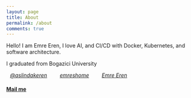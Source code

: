 ```yaml
---
layout: page
title: About
permalink: /about
comments: true
---
```


<div class="row justify-content-between">

<p>
Hello! I am Emre Eren, I love AI, and CI/CD with Docker, Kubernetes, and software architecture.


I graduated from Bogazici University
</p>
<p>

<i class="fab fa-twitter" style="margin-right: 20px;"><a target="_blank" href="https://twitter.com/aslindakeren" class="article-post" style="margin-left: 10px;">@aslindakeren</a></i>
<i class="fab fa-github" style="margin-right: 20px;"><a target="_blank" href="https://github.com/emreshome" class="article-post" style="margin-left: 10px;">emreshome</a></i>
<i class="fab fa-linkedin" style="margin-right: 20px;"><a target="_blank" href="https://www.linkedin.com/in/emre-eren-1b0b37109/" class="article-post" style="margin-left: 10px;">Emre Eren</a></i>
</p>
<h4><a href="mailto:emre.eren95@outlook.com">Mail me</a></h4>


</div>

